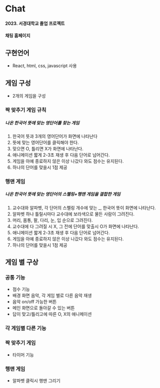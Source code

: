 # Chat
#### 2023. 서경대학교 졸업 프로젝트
#### 채팅 홈페이지
## 구현언어
- React, html, css, javascript 사용

## 게임 구성
- 2개의 게임을 구성

### 짝 맞추기 게임 규칙
##### 나온 한국어 뜻에 맞는 영단어를 찾는 게임

1. 한국어 뜻과 3개의 영어단어가 화면에 나타난다
2. 뜻에 맞는 영어단어를 클릭해야 한다.
3. 맞으면 O, 틀리면 X가 화면에 나타난다.
4. 애니메이션 짧게 2-3초 재생 후 다음 단어로 넘어간다.
5. 게임을 아예 종료하지 않은 이상 나갔다 와도 점수는 유지된다.
6. 하나의 단어를 맞을시 1점 제공

### 행맨 게임
##### 나온 한국어 뜻에 맞는 영단어의 스펠링+행맨 게임을 결합한 게임

1. 교수대와 알파벳, 각 단어의 스펠링 개수에 맞는 _, 한국어 뜻이 화면에 나타난다.
2. 알파벳 하나 틀릴시마다 교수대에 보라색으로 물든 사람이 그려진다.
3. 머리, 몸통, 팔, 다리, 눈, 입 순으로 그려진다.
4. 교수대에 다 그려질 시 X, 그 전에 단어를 맞출시 O가 화면에 나타난다.
4. 애니메이션 짧게 2-3초 재생 후 다음 단어로 넘어간다.
5. 게임을 아예 종료하지 않은 이상 나갔다 와도 점수는 유지된다.
6. 하나의 단어를 맞을시 1점 제공

## 게임 별 구상

### 공통 기능
- 점수 기능
- 배경 화면 음악, 각 게임 별로 다른 음악 재생
- 음악 on/off 가능한 버튼
- 메인 화면으로 돌아갈 수 있는 버튼
- 답이 맞고/틀리고에 따른 O, X의 애니메이션

### 각 게임별 다른 기능

### 짝 맞추기 게임
- 타이머 기능

### 행맨 게임
- 알파벳 클릭시 행맨 그리기
